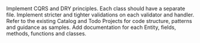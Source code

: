 Implement CQRS and DRY principles.
Each class should have a separate file.
Implement stricter and tighter validations on each validator and handler.
Refer to the existing Catalog and Todo Projects for code structure, patterns and guidance as samples.
Add documentation for each Entity, fields, methods, functions and classes.